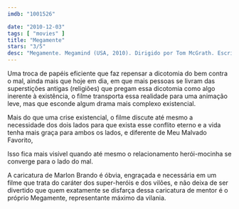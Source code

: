 ```yaml
---
imdb: "1001526"

date: "2010-12-03"
tags: [ "movies" ]
title: "Megamente"
stars: "3/5"
desc: "Megamente. Megamind (USA, 2010). Dirigido por Tom McGrath. Escrito por Alan J. Schoolcraft, Brent Simons. Com Will Ferrell, Brad Pitt, Tina Fey, Jonah Hill, David Cross, Ben Stiller, Justin Theroux, Jessica Schulte, Tom McGrath."
---
```

Uma troca de papéis eficiente que faz repensar a dicotomia do bem contra o mal, ainda mais que hoje em dia, em que mais pessoas se livram das superstições antigas (religiões) que pregam essa dicotomia como algo inerente à existência, o filme transporta essa realidade para uma animação leve, mas que esconde algum drama mais complexo existencial.

Mais do que uma crise existencial, o filme discute até mesmo a necessidade dos dois lados para que exista esse conflito eterno e a vida tenha mais graça para ambos os lados, e diferente de Meu Malvado Favorito, 

Isso fica mais visível quando até mesmo o relacionamento herói-mocinha se converge para o lado do mal.

A caricatura de Marlon Brando é óbvia, engraçada e necessária em um filme que trata do caráter dos super-heróis e dos vilões, e não deixa de ser divertido que quem exatamente se disfarça dessa caricatura de mentor é o próprio Megamente, representante máximo da vilania.


